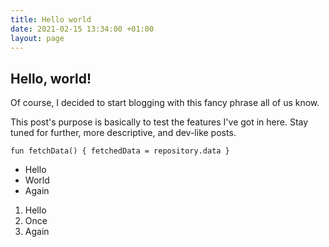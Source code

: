 ```yaml
---
title: Hello world
date: 2021-02-15 13:34:00 +01:00
layout: page
---
```


## Hello, world! 
Of course, I decided to start blogging with this fancy phrase all of us know.

This post's purpose is basically to test the features I've got in here. Stay tuned for further, more descriptive, and dev-like posts.

`
fun fetchData() {
fetchedData = repository.data
}
`

* Hello
* World
* Again

1. Hello
2. Once
3. Again